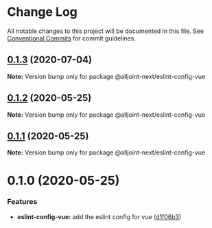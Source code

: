 # Change Log

All notable changes to this project will be documented in this file.
See [Conventional Commits](https://conventionalcommits.org) for commit guidelines.

## [0.1.3](https://github.com/AllJointTW/AllJointNext/compare/@alljoint-next/eslint-config-vue@0.1.2...@alljoint-next/eslint-config-vue@0.1.3) (2020-07-04)

**Note:** Version bump only for package @alljoint-next/eslint-config-vue





## [0.1.2](https://github.com/AllJointTW/AllJointNext/compare/@alljoint-next/eslint-config-vue@0.1.1...@alljoint-next/eslint-config-vue@0.1.2) (2020-05-25)

**Note:** Version bump only for package @alljoint-next/eslint-config-vue

## [0.1.1](https://github.com/AllJointTW/AllJointNext/compare/@alljoint-next/eslint-config-vue@0.1.0...@alljoint-next/eslint-config-vue@0.1.1) (2020-05-25)

**Note:** Version bump only for package @alljoint-next/eslint-config-vue

# 0.1.0 (2020-05-25)

### Features

- **eslint-config-vue:** add the eslint config for vue ([d1f06b3](https://github.com/AllJointTW/AllJointNext/commit/d1f06b3898684441e76e42f377af0c62453c0b2d))
